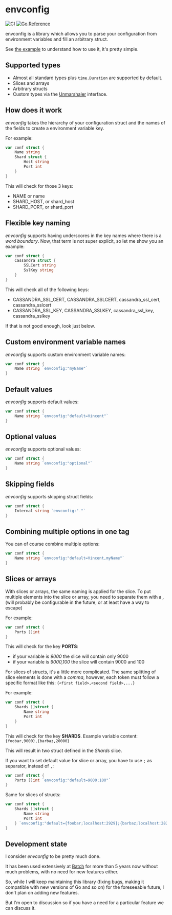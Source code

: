 envconfig
=========

![CI](https://github.com/vrischmann/envconfig/workflows/CI/badge.svg)
[![Go Reference](https://pkg.go.dev/badge/github.com/vrischmann/envconfig.svg)](https://pkg.go.dev/github.com/vrischmann/envconfig)

envconfig is a library which allows you to parse your configuration from environment variables and fill an arbitrary struct.

See [the example](https://godoc.org/github.com/vrischmann/envconfig#example-Init) to understand how to use it, it's pretty simple.

Supported types
---------------

  * Almost all standard types plus `time.Duration` are supported by default.
  * Slices and arrays
  * Arbitrary structs
  * Custom types via the [Unmarshaler](https://godoc.org/github.com/vrischmann/envconfig/#Unmarshaler) interface.

How does it work
----------------

*envconfig* takes the hierarchy of your configuration struct and the names of the fields to create a environment variable key.

For example:

```go
var conf struct {
    Name string
    Shard struct {
        Host string
        Port int
    }
}
```

This will check for those 3 keys:

  * NAME or name
  * SHARD\_HOST, or shard\_host
  * SHARD\_PORT, or shard\_port

Flexible key naming
-------------------

*envconfig* supports having underscores in the key names where there is a _word boundary_. Now, that term is not super explicit, so let me show you an example:

```go
var conf struct {
    Cassandra struct {
        SSLCert string
        SslKey string
    }
}
```

This will check all of the following keys:

  * CASSANDRA\_SSL\_CERT, CASSANDRA\_SSLCERT, cassandra\_ssl\_cert, cassandra\_sslcert
  * CASSANDRA\_SSL\_KEY, CASSANDRA\_SSLKEY, cassandra\_ssl\_key, cassandra\_sslkey

If that is not good enough, look just below.

Custom environment variable names
---------------------------------

*envconfig* supports custom environment variable names:

```go
var conf struct {
    Name string `envconfig:"myName"`
}
```

Default values
--------------

*envconfig* supports default values:

```go
var conf struct {
    Name string `envconfig:"default=Vincent"`
}
```

Optional values
---------------

*envconfig* supports optional values:

```go
var conf struct {
    Name string `envconfig:"optional"`
}
```

Skipping fields
---------------

*envconfig* supports skipping struct fields:
```go
var conf struct {
    Internal string `envconfig:"-"`
}
```

Combining multiple options in one tag
-------------------------------------

You can of course combine multiple options:

```go
var conf struct {
    Name string `envconfig:"default=Vincent,myName"`
}
```

Slices or arrays
----------------

With slices or arrays, the same naming is applied for the slice. To put multiple elements into the slice or array, you need to separate
them with a *,* (will probably be configurable in the future, or at least have a way to escape)

For example:

```go
var conf struct {
    Ports []int
}
```

This will check for the key __PORTS__:

  * if your variable is *9000* the slice will contain only 9000
  * if your variable is *9000,100* the slice will contain 9000 and 100

For slices of structs, it's a little more complicated. The same splitting of slice elements is done with a *comma*, however, each token must follow
a specific format like this: `{<first field>,<second field>,...}`

For example:

```go
var conf struct {
    Shards []struct {
        Name string
        Port int
    }
}
```

This will check for the key __SHARDS__. Example variable content: `{foobar,9000},{barbaz,20000}`

This will result in two struct defined in the *Shards* slice.

If you want to set default value for slice or array, you have to use `;` as separator, instead of `,`:

```go
var conf struct {
    Ports []int `envconfig:"default=9000;100"`
}
```

Same for slices of structs:

```go
var conf struct {
    Shards []struct {
        Name string
        Port int
    } `envconfig:"default={foobar;localhost:2929};{barbaz;localhost:2828}"`
}
```

Development state
-----------------

I consider _envconfig_ to be pretty much done.

It has been used extensively at [Batch](https://batch.com) for more than 5 years now without much problems,
with no need for new features either.

So, while I will keep maintaining this library (fixing bugs, making it compatible with new versions of Go and so on) for
the foreseeable future, I don't plan on adding new features.

But I'm open to discussion so if you have a need for a particular feature we can discuss it.
